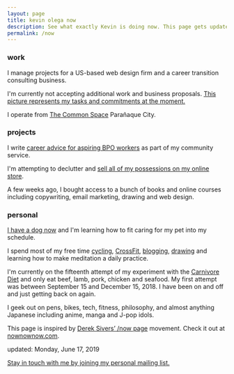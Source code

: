 ```yaml
---
layout: page
title: kevin olega now
description: See what exactly Kevin is doing now. This page gets updated regularly.
permalink: /now
---
```

### work

I manage projects for a US-based web design firm and a career transition consulting business.

I'm currently not accepting additional work and business proposals. [This picture represents my tasks and commitments at the moment.][1]

I operate from [The Common Space][2] Parañaque City.

### projects

I write [career advice for aspiring BPO workers][3] as part of my community service.

I'm attempting to declutter and [sell all of my possessions on my online store][4].

A few weeks ago, I bought access to a bunch of books and online courses including copywriting, email marketing, drawing and web design.

### personal

[I have a dog now][5] and I'm learning how to fit caring for my pet into my schedule.

I spend most of my free time [cycling](https://www.instagram.com/p/BdlqCqkHHJ8/), [CrossFit][8], [blogging][9], [drawing][10] and learning how to make meditation a daily practice.

I'm currently on the fifteenth attempt of my experiment with the [Carnivore Diet][11] and only eat beef, lamb, pork, chicken and seafood. My first attempt was between September 15 and December 15, 2018. I have been on and off and just getting back on again.

I geek out on pens, bikes, tech, fitness, philosophy, and almost anything Japanese including anime, manga and J-pop idols.

This page is inspired by [Derek Sivers’ /now page][12] movement. Check it out at [nownownow.com][13].

updated: Monday, June 17, 2019

[Stay in touch with me by joining my personal mailing list.][15]

[1]:	https://photos.app.goo.gl/yjNUrU0n9nNWXYU03
[2]:	https://philippineislandliving.com/common-space/
[3]:	http://callcentertrainingtips.com/start
[4]:	https://ph.carousell.com/kevinolega/
[5]:	https://www.instagram.com/p/BqF7xlBlPSm/
[8]:	https://philippineislandliving.com/prcity/
[9]:	http://minimalchanges.com
[10]:	https://photos.app.goo.gl/ikZWBgSuOOxXMjaD3
[11]:	http://philippineislandliving.com/carnivore-diet-philippines-first-attempt/
[12]:	http://sivers.org/nowff
[13]:	http://nownownow.com
[15]:	http://eepurl.com/oCUar
